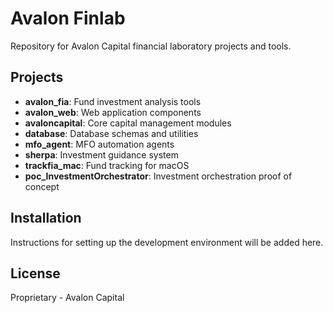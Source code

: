 # Avalon Finlab

Repository for Avalon Capital financial laboratory projects and tools.

## Projects

- **avalon_fia**: Fund investment analysis tools
- **avalon_web**: Web application components
- **avaloncapital**: Core capital management modules
- **database**: Database schemas and utilities
- **mfo_agent**: MFO automation agents
- **sherpa**: Investment guidance system
- **trackfia_mac**: Fund tracking for macOS
- **poc_InvestmentOrchestrator**: Investment orchestration proof of concept

## Installation

Instructions for setting up the development environment will be added here.

## License

Proprietary - Avalon Capital